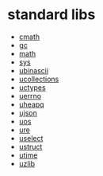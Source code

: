 standard libs
=======

* [cmath](cmath.md)
* [gc](gc.md)
* [math](math.md)
* [sys](sys.md)
* [ubinascii](ubinascii.md)
* [ucollections](ucollections.md)
* [uctypes](uctypes.md)
* [uerrno](uerrno.md)
* [uheapq](uheapq.md)
* [ujson](ujson.md)
* [uos](uos.md)
* [ure](ure.md)
* [uselect](uselect.md)
* [ustruct](ustruct.md)
* [utime](utime.md)
* [uzlib](uzlib.md)

